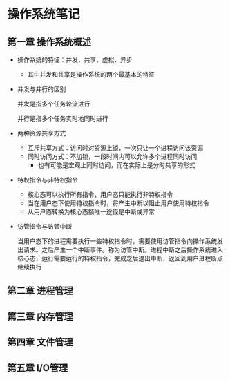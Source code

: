 # 操作系统笔记

## 第一章 操作系统概述

+ 操作系统的特征：并发、共享、虚拟、异步

  + 其中并发和共享是操作系统的两个最基本的特征

+ 并发与并行的区别

  并发是指多个任务轮流进行

  并行是指多个任务实时地同时进行

+ 两种资源共享方式

  + 互斥共享方式：访问时对资源上锁，一次只让一个进程访问该资源
  + 同时访问方式：不加锁，一段时间内可以允许多个进程同时访问
    + 也有可能是宏观上同时访问，而在实际上是分时共享的形式

+ 特权指令与非特权指令

  + 核心态可以执行所有指令，用户态只能执行非特权指令
  + 当在用户态下使用特权指令时，将产生中断以阻止用户使用特权指令
  + 从用户态转换为核心态额唯一途径是中断或异常

+ 访管指令与访管中断

  当用户态下的进程需要执行一些特权指令时，需要使用访管指令向操作系统发出请求。之后产生一个中断事件。称为访管中断。进程中断之后操作系统进入核心态，运行需要运行的特权指令，完成之后退出中断，返回到用户进程断点继续执行

## 第二章 进程管理

## 第三章 内存管理

## 第四章 文件管理

## 第五章 I/O管理
